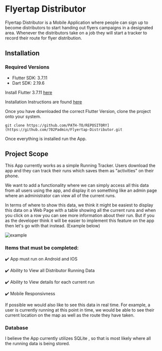 # Flyertap Distributor
Flyertap Distributor is a Mobile Application where people can sign up to become distributors to start handing out flyers campaigns in a designated area. Whenever the distributors take on a job they will start a tracker to record their route for flyer distribution.



## Installation
### Required Versions
-  Flutter SDK: 3.7.11
-  Dart SDK: 2.19.6

Install Flutter 3.7.11 [here](https://docs.flutter.dev/release/archive?tab=windows)

Installation Instructions are found [here](https://docs.flutter.dev/get-started/install)

Once you have downloaded the correct Flutter Version, clone the project onto your system.
```
git clone https://github.com/PATH-TO/REPOSITORY](https://github.com/702Padmin/Flyertap-Distributor.git
```
Once everything is installed run the App.

<!--
### Troubleshooting
If you experience any issues, in your editor Terminal run the following command:
```
Flutter Doctor
```
This command will show you if Flutter has all packages installed correctly. If there are any issues the command line will show you an error with a link to an article showing you how to fix the issue.
-->



## Project Scope
This App currently works as a simple Running Tracker. Users download the app and they can track their runs which saves them as "activities" on their phone.

We want to add a functionality where we can simply access all this data from all users using the app, and display it on something like an admin page where an administrator can view all of the current runs.

In terms of where to show this data, we think it might be easiest to display this data on a Web Page with a table showing all the current runs and when you click on a row you can see more information about their run. But if you as the developer think it will be easier to implement this feature on the app then let's go with that instead. (Example below)

![example](https://github.com/702Padmin/Flyertap-Distributor/assets/57960180/ada4f1f5-0a70-4abc-b770-c1b1bba3a3ab)


### Items that must be completed:
:heavy_check_mark:  App must run on Android and IOS

:heavy_check_mark:  Ability to View all Distributor Running Data

:heavy_check_mark:  Ability to View details for each current run

:heavy_check_mark:  Mobile Responsivness

If possible we would also like to see this data in real time. For example, a user is currently running at this point in time, we would be able to see their current location on the map as well as the route they have taken.


<!--
This Mobile application will utilize preexisting software from a Running Tracker App. As of right now, the running tracker app has the ability to track users running activities, as well as a couple of other features such as step tracking, user sign-up system, and water intake tracking. We are mainly interested in utilizing the route tracking feature from the app so will be removing some of these existing features that are not needed as well as adding new ones to align with the goals of the app we wish to create.
-->


### Database
I believe the App currently utilizes SQLite , so that is most likely where all the running data is being stored.

<!--
 we would like to utilize WordPress as headless CMS for the backend of the app. As we want an easy way to manage users,  jobs, etc. Plus we e already have a WordPress website setup where the campaigns will be created and pulled from to display on the App. I'm not too familiar with Flutter and Firebase development so if there are any limitations from using WordPress as CMS please let us know and we consider using Firebase or a completely different option for the database.
-->

<!--
## User Sign Up
To start using the App users must first sign up. So there needs to be a system for users to sign-up or log in to the app. The current App has a process at the start of the app when it is first launched, that requests some user information but it's not a fully setup login system. So we will start by modifying this process and requesting the following information:

-  First Name
-  Last Name
-  Email Address
-  Phone
-  Birthdate
-  Serving Areas
(Serving Areas is the location, we want users to type in the city, and be able to either select either the city or specific parts of the city.)

This process should be a step-by-step form when signing up. The users should have the ability to log in or log out to the website if already registered. And we would like a simple account page with a simple form to update the user information.

![image](https://github.com/702Padmin/Flyertap-Distributor/assets/57960180/e560cb09-3bd7-4c16-9582-50957815907c)

After that User Data will be saved to the backend and the user will be redirected to App Home Feed.-->

<!--
## Jobs
The App Home Feed shows all the jobs available to them. These jobs will show up on their feed depending on what service areas they choose. For example, if they choose las vegas they will only see las vegas jobs on the feed. From the feed, they should be able to view job details such as:
-  Area
-  Pay
-  Flyer Amount
-  Description
-  Flyer Pickup location

These Jobs will be pulled from the database based on whatever service areas the users have selected and will be created on a Web Application so you will not need to develop anything for create these jobs you simnply pull whatever jobs are available. I will create an API endpoint (with documentation) for requesting jobs so you can pull the data and display them on the app. 

Of course, we will also need the ability to take on the job. So there should be a button where users can accept the job. Once they accept the job they will be shown the address pickup location for the Flyers and once they have the flyers. They should be able to view the job and have a button to start the distribution tracker. Once they complete it. All the tracking data should be saved to the database and we should get notified when the job is complete with a link to a report showing the route analtyics as well as the map with their route.   This brings us to the next thing, we would like to get notified whenever someone takes on a job.
-->

<!--
## Notifications
Being notified when specific things happen is a feature we also need to implement. Mainly we want notifications for two things:
-  When someone takes a job. (We need a notification that will take us to a view where we can see their profile details.)
-  When someone completes a job.
 
If possible we would like to send notifications to distributors whenever new jobs are available in their area as well as notify distributors and administrators when a distributor has left the selected area.

In terms of how this notification is sent, we would like it to be via App notifications, but if it's easier to get it done with Email or SMS  that would be fine.
-->



